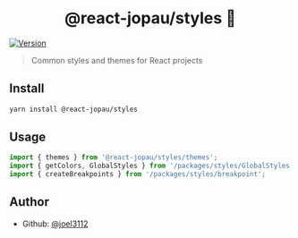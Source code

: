<h1 align="center">@react-jopau/styles 👋</h1>
<p>
  <a href="https://www.npmjs.com/package/@react-jopau/styles" target="_blank">
    <img alt="Version" src="https://img.shields.io/npm/v/@react-jopau/styles.svg">
  </a>
</p>

> Common styles and themes for React projects

## Install

```sh
yarn install @react-jopau/styles
```

## Usage

```javascript
import { themes } from '@react-jopau/styles/themes';
import { getColors, GlobalStyles } from '/packages/styles/GlobalStyles';
import { createBreakpoints } from '/packages/styles/breakpoint';
```

## Author

- Github: [@joel3112](https://github.com/joel3112)
